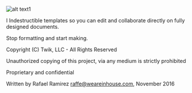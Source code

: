 
![alt text1][twik]

[twik]: http://twik.us/assets/twik-logo-word-only-red-bb8db88c0d2f3278429e1ef511c2568d6d8cc6bd782b50287d79ac94d922f80d.png


I Indestructible templates so you can edit and collaborate directly on fully designed documents.

Stop formatting and start making.


Copyright (C) Twik, LLC - All Rights Reserved

Unauthorized copying of this project, via any medium is strictly prohibited

Proprietary and confidential

Written by Rafael Ramirez <raffe@weareinhouse.com>, November 2016

